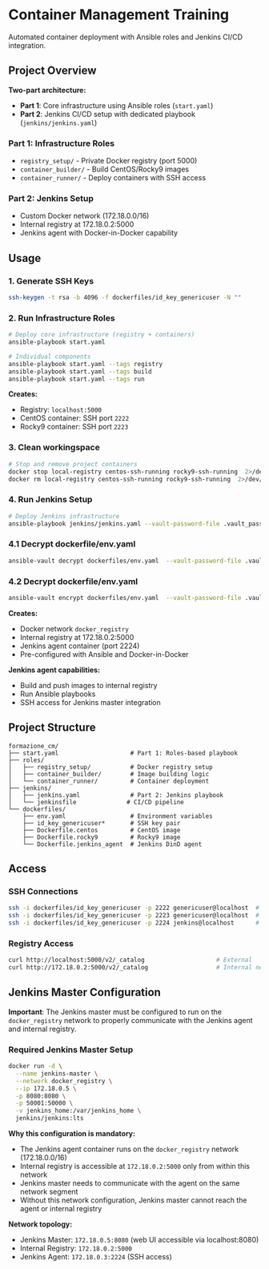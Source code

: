 # Container Management Training

Automated container deployment with Ansible roles and Jenkins CI/CD integration.

## Project Overview

**Two-part architecture:**
- **Part 1**: Core infrastructure using Ansible roles (`start.yaml`)
- **Part 2**: Jenkins CI/CD setup with dedicated playbook (`jenkins/jenkins.yaml`)

### Part 1: Infrastructure Roles
- `registry_setup/` - Private Docker registry (port 5000)
- `container_builder/` - Build CentOS/Rocky9 images
- `container_runner/` - Deploy containers with SSH access

### Part 2: Jenkins Setup
- Custom Docker network (172.18.0.0/16)
- Internal registry at 172.18.0.2:5000
- Jenkins agent with Docker-in-Docker capability

## Usage

### 1. Generate SSH Keys
```bash
ssh-keygen -t rsa -b 4096 -f dockerfiles/id_key_genericuser -N ""
```

### 2. Run Infrastructure Roles
```bash
# Deploy core infrastructure (registry + containers)
ansible-playbook start.yaml

# Individual components
ansible-playbook start.yaml --tags registry
ansible-playbook start.yaml --tags build
ansible-playbook start.yaml --tags run
```

**Creates:**
- Registry: `localhost:5000`
- CentOS container: SSH port `2222`
- Rocky9 container: SSH port `2223`

### 3. Clean workingspace
```bash
# Stop and remove project containers
docker stop local-registry centos-ssh-running rocky9-ssh-running  2>/dev/null
docker rm local-registry centos-ssh-running rocky9-ssh-running  2>/dev/null

```

### 4. Run Jenkins Setup
```bash
# Deploy Jenkins infrastructure
ansible-playbook jenkins/jenkins.yaml --vault-password-file .vault_pass
```

### 4.1 Decrypt dockerfile/env.yaml
```bash
ansible-vault decrypt dockerfiles/env.yaml  --vault-password-file .vault_pass
```
### 4.2 Decrypt dockerfile/env.yaml
```bash
ansible-vault encrypt dockerfiles/env.yaml  --vault-password-file .vault_pass
```

**Creates:**
- Docker network `docker_registry`
- Internal registry at 172.18.0.2:5000
- Jenkins agent container (port 2224)
- Pre-configured with Ansible and Docker-in-Docker

**Jenkins agent capabilities:**
- Build and push images to internal registry
- Run Ansible playbooks
- SSH access for Jenkins master integration

## Project Structure

```
formazione_cm/
├── start.yaml                    # Part 1: Roles-based playbook
├── roles/
│   ├── registry_setup/           # Docker registry setup
│   ├── container_builder/        # Image building logic
│   └── container_runner/         # Container deployment
├── jenkins/
│   ├── jenkins.yaml              # Part 2: Jenkins playbook
│   └── jenkinsfile              # CI/CD pipeline
└── dockerfiles/
    ├── env.yaml                  # Environment variables
    ├── id_key_genericuser*       # SSH key pair
    ├── Dockerfile.centos         # CentOS image
    ├── Dockerfile.rocky9         # Rocky9 image
    └── Dockerfile.jenkins_agent  # Jenkins DinD agent
```

## Access

### SSH Connections
```bash
ssh -i dockerfiles/id_key_genericuser -p 2222 genericuser@localhost  # CentOS  # localhost is ipv6 in MacOs , try 127.0.0.1
ssh -i dockerfiles/id_key_genericuser -p 2223 genericuser@localhost  # Rocky9
ssh -i dockerfiles/id_key_genericuser -p 2224 jenkins@localhost      # Jenkins
```

### Registry Access
```bash
curl http://localhost:5000/v2/_catalog                    # External
curl http://172.18.0.2:5000/v2/_catalog                   # Internal network
```

## Jenkins Master Configuration

**Important**: The Jenkins master must be configured to run on the `docker_registry` network to properly communicate with the Jenkins agent and internal registry.

### Required Jenkins Master Setup
```bash
docker run -d \
  --name jenkins-master \
  --network docker_registry \
  --ip 172.18.0.5 \
  -p 8080:8080 \
  -p 50001:50000 \
  -v jenkins_home:/var/jenkins_home \
  jenkins/jenkins:lts
```

**Why this configuration is mandatory:**
- The Jenkins agent container runs on the `docker_registry` network (172.18.0.0/16)
- Internal registry is accessible at `172.18.0.2:5000` only from within this network
- Jenkins master needs to communicate with the agent on the same network segment
- Without this network configuration, Jenkins master cannot reach the agent or internal registry

**Network topology:**
- Jenkins Master: `172.18.0.5:8080` (web UI accessible via localhost:8080)
- Internal Registry: `172.18.0.2:5000`
- Jenkins Agent: `172.18.0.3:2224` (SSH access)